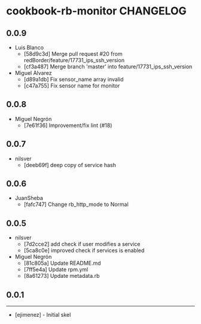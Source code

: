 cookbook-rb-monitor CHANGELOG
===============

## 0.0.9

  - Luis Blanco
    - [58d9c3d] Merge pull request #20 from redBorder/feature/17731_ips_ssh_version
    - [cf3a487] Merge branch 'master' into feature/17731_ips_ssh_version
  - Miguel Alvarez
    - [d89a1db] Fix sensor_name array invalid
    - [c47a755] Fix sensor name for monitor

## 0.0.8

  - Miguel Negrón
    - [7e61f36] Improvement/fix lint (#18)

## 0.0.7

  - nilsver
    - [deeb69f] deep copy of service hash

## 0.0.6

  - JuanSheba
    - [fafc747] Change rb_http_mode to Normal

## 0.0.5

  - nilsver
    - [7d2cce2] add check if user modifies a service
    - [5ca8c0e] improved check if services is enabled
  - Miguel Negrón
    - [81c805a] Update README.md
    - [7ff5e4a] Update rpm.yml
    - [8a61273] Update metadata.rb

## 0.0.1
-----
- [ejimenez] - Initial skel

